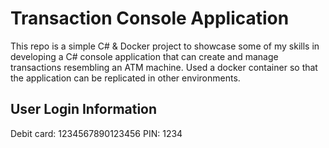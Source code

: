 # Transaction Console Application

This repo is a simple C# & Docker project to showcase some of my skills in developing a C# console application that can create and manage transactions resembling an ATM machine.
Used a docker container so that the application can be replicated in other environments.

## User Login Information

Debit card: 1234567890123456 
PIN: 1234
